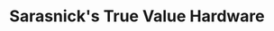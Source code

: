 ---
title: "Sarasnick's True Value Hardware"
url: /bridgeville/sarasnicks-true-value-hardware/
shop: hardware
---